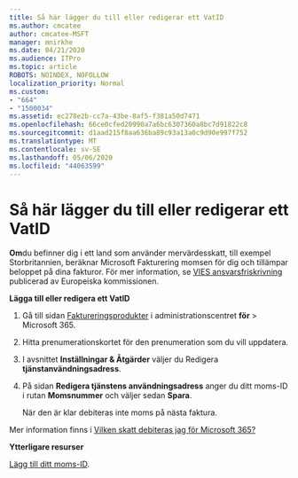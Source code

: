 ```yaml
---
title: Så här lägger du till eller redigerar ett VatID
ms.author: cmcatee
author: cmcatee-MSFT
manager: mnirkhe
ms.date: 04/21/2020
ms.audience: ITPro
ms.topic: article
ROBOTS: NOINDEX, NOFOLLOW
localization_priority: Normal
ms.custom:
- "664"
- "1500034"
ms.assetid: ec278e2b-cc7a-43be-8af5-f381a50d7471
ms.openlocfilehash: 66ce0cfed20990a7a6bc6307360a8bc7d91822c8
ms.sourcegitcommit: d1aad215f8aa636ba89c93a13a0c9d90e997f752
ms.translationtype: MT
ms.contentlocale: sv-SE
ms.lasthandoff: 05/06/2020
ms.locfileid: "44063599"
---
```

# <a name="how-to-add-or-edit-a-vatid"></a>Så här lägger du till eller redigerar ett VatID

**Om**du befinner dig i ett land som använder mervärdesskatt, till exempel Storbritannien, beräknar Microsoft Fakturering momsen för dig och tillämpar beloppet på dina fakturor. För mer information, se [VIES ansvarsfriskrivning](https://go.microsoft.com/fwlink/p/?LinkID=841741) publicerad av Europeiska kommissionen.

**Lägga till eller redigera ett VatID**

1. Gå till sidan [Faktureringsprodukter](https://go.microsoft.com/fwlink/p/?linkid=842054) i administrationscentret **för** \> Microsoft 365.

2. Hitta prenumerationskortet för den prenumeration som du vill uppdatera.

3. I avsnittet **Inställningar & Åtgärder** väljer du Redigera **tjänstanvändningsadress**.

4. På sidan **Redigera tjänstens användningsadress** anger du ditt moms-ID i rutan **Momsnummer** och väljer sedan **Spara**.

    När den är klar debiteras inte moms på nästa faktura.

Mer information finns i [Vilken skatt debiteras jag för Microsoft 365?](https://docs.microsoft.com/office365/admin/subscriptions-and-billing/what-tax-will-i-be-charged)

**Ytterligare resurser**

[Lägg till ditt moms-ID](https://docs.microsoft.com/office365/admin/subscriptions-and-billing/what-tax-will-i-be-charged?view=o365-worldwide#add-your-vat-id-eu-countries-only).